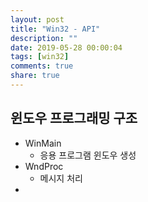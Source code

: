 ```yaml
---
layout: post
title: "Win32 - API"
description: ""
date: 2019-05-28 00:00:04
tags: [win32]
comments: true
share: true
---
```


## 윈도우 프로그래밍 구조

- WinMain
  - 응용 프로그램 윈도우 생성
- WndProc
  - 메시지 처리
- 



